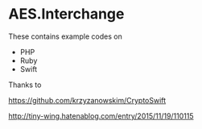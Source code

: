 # AES.Interchange

These contains example codes on
- PHP
- Ruby
- Swift

Thanks to 

https://github.com/krzyzanowskim/CryptoSwift

http://tiny-wing.hatenablog.com/entry/2015/11/19/110115
